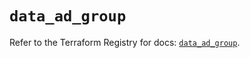 # `data_ad_group`

Refer to the Terraform Registry for docs: [`data_ad_group`](https://registry.terraform.io/providers/hashicorp/ad/0.4.4/docs/data-sources/group).
